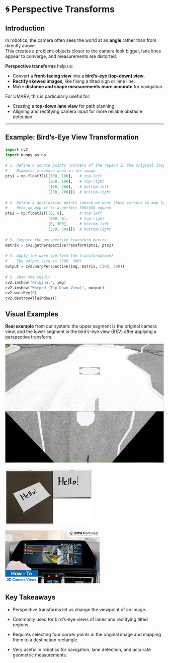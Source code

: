 # 🌀 Perspective Transforms

## Introduction

In robotics, the camera often sees the world at an **angle** rather than from directly above.  
This creates a problem: objects closer to the camera look bigger, lane lines appear to converge, and measurements are distorted.  

**Perspective transforms** help us:  
- Convert a **front-facing view** into a **bird’s-eye (top-down) view**.  
- **Rectify skewed images**, like fixing a tilted sign or lane line.  
- Make **distance and shape measurements more accurate** for navigation.  

For UMARV, this is particularly useful for:  
- Creating a **top-down lane view** for path planning.  
- Aligning and rectifying camera input for more reliable obstacle detection.  

---

## Example: Bird’s-Eye View Transformation

```python
import cv2
import numpy as np

# 1. Define 4 source points (corners of the region in the original image)
#    Example: a square area in the image
pts1 = np.float32([[100, 100],   # top-left
                   [200, 100],   # top-right
                   [100, 200],   # bottom-left
                   [200, 200]])  # bottom-right

# 2. Define 4 destination points (where we want those corners to map to)
#    Here we map it to a perfect 300x300 square
pts2 = np.float32([[0, 0],       # top-left
                   [300, 0],     # top-right
                   [0, 300],     # bottom-left
                   [300, 300]])  # bottom-right

# 3. Compute the perspective transform matrix
matrix = cv2.getPerspectiveTransform(pts1, pts2)

# 4. Apply the warp (perform the transformation)
#    The output size is (300, 300)
output = cv2.warpPerspective(img, matrix, (300, 300))

# 5. Show the result
cv2.imshow("Original", img)
cv2.imshow("Warped (Top-Down View)", output)
cv2.waitKey(0)
cv2.destroyAllWindows()
```

## Visual Examples
**Real example** from our system: the upper segment is the original camera view, and the lower segment is the bird’s-eye view (BEV) after applying a perspective transform.

![alt text](image-10.png)

![alt text](image-2.png)

![alt text](image-3.png)

## Key Takeaways

* Perspective transforms let us change the viewpoint of an image.

* Commonly used for bird’s-eye views of lanes and rectifying tilted regions.

* Requires selecting four corner points in the original image and mapping them to a destination rectangle.

* Very useful in robotics for navigation, lane detection, and accurate geometric measurements.